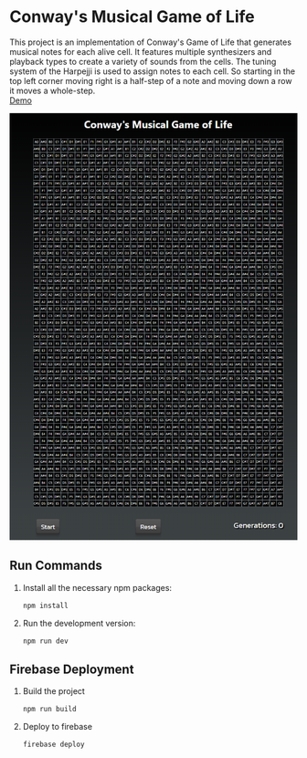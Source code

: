 # Conway's Musical Game of Life

This project is an implementation of Conway's Game of Life that generates musical notes for each alive cell. It features multiple synthesizers and playback types to create a variety of sounds from the cells. The tuning system of the Harpejji is used to assign notes to each cell. So starting in the top left corner moving right is a half-step of a note and moving down a row it moves a whole-step.   
[Demo](https://musicalgameoflife.com/)

![Screenshot of the main grid of the game.](./public/assets/mainView.png)

## Run Commands

1. Install all the necessary npm packages:
    ```bash
    npm install
    ```
2. Run the development version:
    ```bash
    npm run dev
    ```
## Firebase Deployment
1. Build the project
   ```bash
   npm run build
   ```
2. Deploy to firebase
   ```bash
   firebase deploy
   ```

